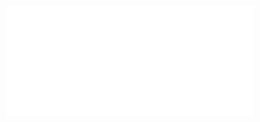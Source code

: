 <center><a href="https://github.com/juliustnt">
    <img src="./SV Graphics Testing/about.svg">
</a></center>
